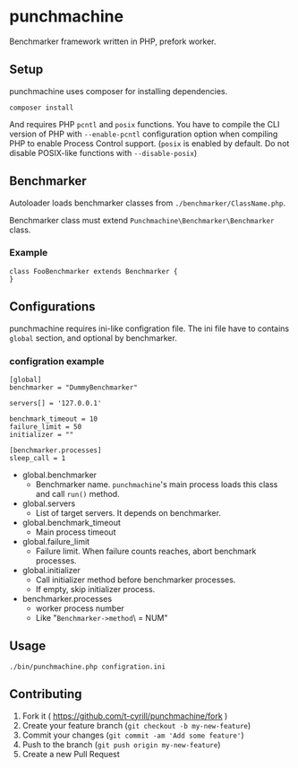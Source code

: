 # punchmachine

Benchmarker framework written in PHP, prefork worker.

## Setup

punchmachine uses composer for installing dependencies.

```
composer install
```

And requires PHP `pcntl` and `posix` functions.
You have to compile the CLI version of PHP with `--enable-pcntl` configuration option when compiling PHP to enable Process Control support.
(`posix` is enabled by default. Do not disable POSIX-like functions with `--disable-posix`)

## Benchmarker

Autoloader loads benchmarker classes from `./benchmarker/ClassName.php`.

Benchmarker class must extend `Punchmachine\Benchmarker\Benchmarker` class.

### Example

```
class FooBenchmarker extends Benchmarker {
}
```

## Configurations

punchmachine requires ini-like configration file.
The ini file have to contains `global` section, and optional by benchmarker.

### configration example

```
[global]
benchmarker = "DummyBenchmarker"

servers[] = '127.0.0.1'

benchmark_timeout = 10
failure_limit = 50
initializer = ""

[benchmarker.processes]
sleep_call = 1
```

* global.benchmarker
  * Benchmarker name. `punchmachine`'s main process loads this class and call `run()` method.
* global.servers
  * List of target servers. It depends on benchmarker.
* global.benchmark\_timeout
  * Main process timeout
* global.failure\_limit
  * Failure limit. When failure counts reaches, abort benchmark processes.
* global.initializer
  * Call initializer method before benchmarker processes.
  * If empty, skip initializer process.
* benchmarker.processes
  * worker process number
  * Like "`Benchmarker->method`\ = NUM"

## Usage

```
./bin/punchmachine.php configration.ini
```


## Contributing

1. Fork it ( https://github.com/t-cyrill/punchmachine/fork )
2. Create your feature branch (`git checkout -b my-new-feature`)
3. Commit your changes (`git commit -am 'Add some feature'`)
4. Push to the branch (`git push origin my-new-feature`)
5. Create a new Pull Request
